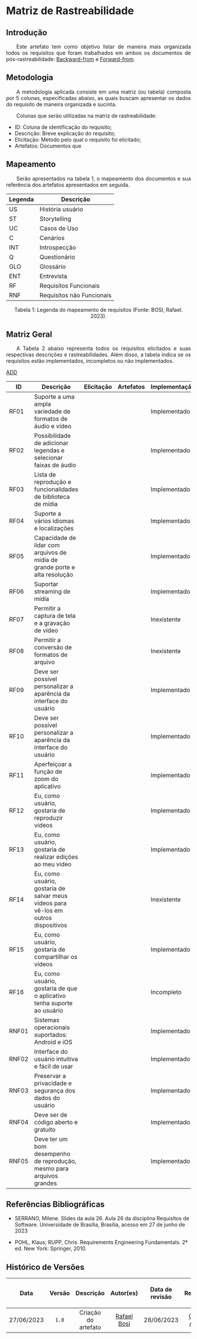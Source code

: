 <div class="body">

# Matriz de Rastreabilidade

## Introdução 

<div align="justify">

&emsp;&emsp;Este artefato tem como objetivo listar de maneira mais organizada todos os requisitos que foram trabalhados em ambos os documentos de pós-rastreabilidade: <a href="https://requisitos-de-software.github.io/2023.1-VLC/#/pos_rastreabilidade/backward_from.md">Backward-from</a> e <a href="https://requisitos-de-software.github.io/2023.1-VLC/#/pos_rastreabilidade/forward_from.md">Forward-from</a>. 

</div>

## Metodologia

<div align="justify">

&emsp;&emsp;A metodologia aplicada consiste em uma matriz (ou tabela) composta por 5 colunas, especificadas abaixo, as quais buscam apresentar os dados do requisito de maneira organizada e sucinta.

&emsp;&emsp;Colunas que serão utilizadas na matriz de rastreabilidade:

- ID: Coluna de identificação do requisito;
- Descrição: Breve explicação do requisito;
- Elicitação: Metodo pelo qual o requisito foi elicitado;
- Artefatos: Documentos que 

</div>

## Mapeamento

<div align="justify">

&emsp;&emsp;Serão apresentados na tabela 1, o mapeamento dos documentos e sua referência dos artefatos apresentados em seguida.

| Legenda | Descrição                 |
| ------- | ------------------------- |
| US      | História usuário          |
| ST      | Storytelling              |
| UC      | Casos de Uso              |
| C       | Cenários                  |
| INT     | Introspecção              |
| Q       | Questionário              |
| GLO     | Glossário                 |
| ENT     | Entrevista                |
| RF      | Requisitos Funcionais     |
| RNF     | Requisitos não Funcionais |

<div style="text-align: center">
<p> Tabela 1: Legenda do mapeamento de requisitos (Fonte: BOSI, Rafael. 2023).</p>
</div>

</div>

## Matriz Geral

<div align="justify">

&emsp;&emsp;A Tabela 2 abaixo representa todos os requisitos elicitados e suas respectivas descrições e rastreabilidades. Além disso, a tabela indica se os requisitos estão implementados, incompletos ou não implementados. 

<a href="https://requisitos-de-software.github.io/2023.1-VLC/#/elicitacao/analise-de-documentos.md">ADD</a>




| ID | Descrição | Elicitação | Artefatos | Implementação |
| ----------- | ---------- | --------- | --------- | --------- |
| RF01 | Suporte a uma ampla variedade de formatos de áudio e vídeo |  |  | Implementado |
| RF02 | Possibilidade de adicionar legendas e selecionar faixas de áudio |  |  | Implementado |
| RF03 | Lista de reprodução e funcionalidades de biblioteca de mídia |  |  | Implementado |
| RF04 | Suporte a vários idiomas e localizações |  |  | Implementado |
| RF05 | Capacidade de lidar com arquivos de mídia de grande porte e alta resolução |  |  | Implementado |
| RF06 | Suportar streaming de mídia |  |  | Implementado |
| RF07 | Permitir a captura de tela e a gravação de vídeo |  |  | Inexistente |
| RF08 | Permitir a conversão de formatos de arquivo |  |  | Inexistente |
| RF09 | Deve ser possível personalizar a aparência da interface do usuário |  |  | Implementado |
| RF10 | Deve ser possível personalizar a aparência da interface do usuário |  |  | Implementado |
| RF11 | Aperfeiçoar a função de zoom do aplicativo |  |  | Implementado |
| RF12 | Eu, como usuário, gostaria de reproduzir vídeos |  |  | Implementado |
| RF13 | Eu, como usuário, gostaria de realizar edições ao meu vídeo |  |  | Implementado |
| RF14 | Eu, como usuário, gostaria de salvar meus vídeos para vê-los em outros dispositivos |  |  | Inexistente |
| RF15 | Eu, como usuário, gostaria de compartilhar os vídeos |  |  | Implementado |
| RF16 | Eu, como usuário, gostaria de que o aplicativo tenha suporte ao usuário |  |  | Incompleto |
| RNF01 | Sistemas operacionais suportados: Android e iOS |  |  | Implementado |
| RNF02 | Interface do usuário intuitiva e fácil de usar |  |  | Implementado |
| RNF03 | Preservar a privacidade e segurança dos dados do usuário |  |  | Implementado |
| RNF04 | Deve ser de código aberto e gratuito |  |  | Implementado |
| RNF05 | Deve ter um bom desempenho de reprodução, mesmo para arquivos grandes |  |  | Implementado |

</div>

## Referências Bibliográficas

- SERRANO, Milene. Slides da aula 26. Aula 26 da disciplina Requisitos de Software. Universidade de Brasília, Brasília, acesso em 27 de junho de 2023

- POHL, Klaus; RUPP, Chris. Requirements Engineering Fundamentals. 2ª ed. New York: Springer, 2010.

## Histórico de Versões

| <p align="center">Data</p> | <p align="center">Versão</p> | <p align="center">Descrição</p> | <p align="center">Autor(es)</p> | <p align="center">Data de revisão</p> | <p align="center">Revisor(es)</p> |
| :-: | :-: | :-: | :-: | :-: | :-: |
| 27/06/2023 | `1.0` | Criação do artefato | [Rafael Bosi](https://github.com/StrangeUnit28) | 28/06/2023 | [Giovanni Alvissus](https://github.com/giovanni1106) |

</div>